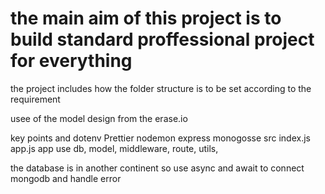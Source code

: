# the main aim of this project is to build standard proffessional project for everything

the project includes how the folder structure is to be set according to the requirement 

usee of the model design from the erase.io

key points and dotenv Prettier nodemon express monogosse src index.js app.js app use 
db, model, middleware, route, utils,  

the database is in another continent so use async and await to connect mongodb and handle error
